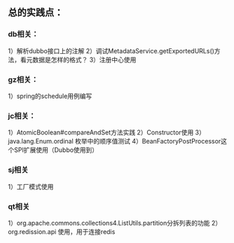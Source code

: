 ## 总的实践点：

### db相关：
1）解析dubbo接口上的注解
2）调试MetadataService.getExportedURLs()方法，看元数据是怎样的格式？
3）注册中心使用

### gz相关：
1）spring的schedule用例编写

### jc相关：
1）AtomicBoolean#compareAndSet方法实践
2）Constructor使用
3）java.lang.Enum.ordinal 枚举中的顺序值测试
4）BeanFactoryPostProcessor这个SPI扩展使用（Dubbo使用到）

### sj相关
1）工厂模式使用

### qt相关
1）org.apache.commons.collections4.ListUtils.partition分拆列表的功能
2）org.redission.api 使用，用于连接redis